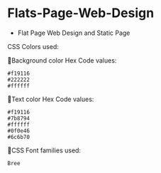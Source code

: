 # Flats-Page-Web-Design

- Flat Page Web Design and Static Page 

CSS Colors used:

📍Background color Hex Code values:

    #f19116
    #222222
    #ffffff

📍Text color Hex Code values:

    #f19116
    #7b8794
    #ffffff
    #0f0e46
    #6c6b70

📍CSS Font families used:

    Bree 
